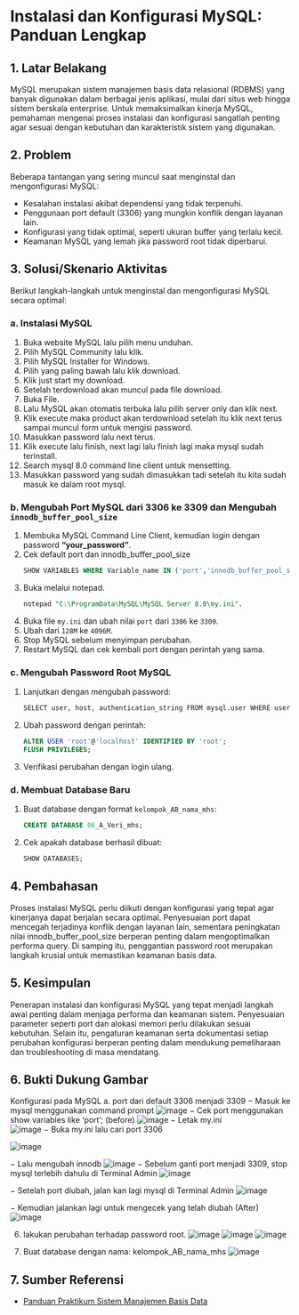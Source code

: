# Instalasi dan Konfigurasi MySQL: Panduan Lengkap

## 1. Latar Belakang
MySQL merupakan sistem manajemen basis data relasional (RDBMS) yang banyak digunakan dalam berbagai jenis aplikasi, mulai dari situs web hingga sistem berskala enterprise. Untuk memaksimalkan kinerja MySQL, pemahaman mengenai proses instalasi dan konfigurasi sangatlah penting agar sesuai dengan kebutuhan dan karakteristik sistem yang digunakan.

## 2. Problem
Beberapa tantangan yang sering muncul saat menginstal dan mengonfigurasi MySQL:
- Kesalahan instalasi akibat dependensi yang tidak terpenuhi.
- Penggunaan port default (3306) yang mungkin konflik dengan layanan lain.
- Konfigurasi yang tidak optimal, seperti ukuran buffer yang terlalu kecil.
- Keamanan MySQL yang lemah jika password root tidak diperbarui.

## 3. Solusi/Skenario Aktivitas
Berikut langkah-langkah untuk menginstal dan mengonfigurasi MySQL secara optimal:

### a. Instalasi MySQL
1. Buka website MySQL lalu pilih menu unduhan.
2. Pilih MySQL Community lalu klik.
3. Pilih MySQL Installer for Windows.
4. Pilih yang paling bawah lalu klik download.
5. Klik just start my download.
6. Setelah terdownload akan muncul pada file download.
7. Buka File.
8. Lalu MySQL akan otomatis terbuka lalu pilih server only dan klik next.
9. Klik execute maka product akan terdownload setelah itu klik next terus sampai muncul form untuk mengisi password.
10. Masukkan password lalu next terus.
11. Klik execute lalu finish, next lagi lalu finish lagi maka mysql sudah terinstall.
12. Search mysql 8.0 command line client untuk mensetting.
13. Masukkan password yang sudah dimasukkan tadi setelah itu kita sudah masuk ke dalam root mysql.

### b. Mengubah Port MySQL dari 3306 ke 3309 dan Mengubah `innodb_buffer_pool_size`
1. Membuka MySQL Command Line Client, kemudian login dengan password **“your_password”**.
2. Cek default port dan innodb_buffer_pool_size
   ```sql
   SHOW VARIABLES WHERE Variable_name IN ('port','innodb_buffer_pool_size');
   ```
3. Buka melalui notepad.
   ```sql
   notepad "C:\ProgramData\MySQL\MySQL Server 8.0\my.ini".
   ```
4. Buka file `my.ini` dan ubah nilai `port` dari `3306` ke `3309`.
5. Ubah dari `128M` ke `4096M`.
6. Stop MySQL sebelum menyimpan perubahan.
7. Restart MySQL dan cek kembali port dengan perintah yang sama.

### c. Mengubah Password Root MySQL
1. Lanjutkan dengan mengubah password:
   ```sh
   SELECT user, host, authentication_string FROM mysql.user WHERE user = 'root';
   ```
2. Ubah password dengan perintah:
   ```sql
   ALTER USER 'root'@'localhost' IDENTIFIED BY 'root';
   FLUSH PRIVILEGES;
   ```
3. Verifikasi perubahan dengan login ulang.

### d. Membuat Database Baru
1. Buat database dengan format `kelompok_AB_nama_mhs`:
   ```sql
   CREATE DATABASE 06_A_Veri_mhs;
   ```
2. Cek apakah database berhasil dibuat:
   ```sql
   SHOW DATABASES;
   ```

## 4. Pembahasan
Proses instalasi MySQL perlu diikuti dengan konfigurasi yang tepat agar kinerjanya dapat berjalan secara optimal. Penyesuaian port dapat mencegah terjadinya konflik dengan layanan lain, sementara peningkatan nilai innodb_buffer_pool_size berperan penting dalam mengoptimalkan performa query. Di samping itu, penggantian password root merupakan langkah krusial untuk memastikan keamanan basis data.

## 5. Kesimpulan
Penerapan instalasi dan konfigurasi MySQL yang tepat menjadi langkah awal penting dalam menjaga performa dan keamanan sistem. Penyesuaian parameter seperti port dan alokasi memori perlu dilakukan sesuai kebutuhan. Selain itu, pengaturan keamanan serta dokumentasi setiap perubahan konfigurasi berperan penting dalam mendukung pemeliharaan dan troubleshooting di masa mendatang.

## 6. Bukti Dukung Gambar
Konfigurasi pada MySQL
a.   port dari default 3306 menjadi 3309
−    Masuk ke mysql menggunakan command prompt
 ![image](https://github.com/user-attachments/assets/8d8f0647-81a3-430e-8d0f-5c10949e932e)
−    Cek port menggunakan show variables like ‘port’; (before)
  ![image](https://github.com/user-attachments/assets/96ea249f-1681-4244-a7dc-651e62fa485f)
−    Letak my.ini <br>
 ![image](https://github.com/user-attachments/assets/d9592524-af9b-46f5-82ad-c90835fc5277)
−    Buka my.ini lalu cari port 3306

![image](https://github.com/user-attachments/assets/82278d46-ca2a-4336-b8b0-17a4ac2841a2)
 
−    Lalu mengubah innodb
 ![image](https://github.com/user-attachments/assets/aed47931-3169-49db-92f5-316b93d7ff86)
−    Sebelum ganti port menjadi 3309, stop mysql terlebih dahulu di Terminal Admin
![image](https://github.com/user-attachments/assets/aff1c677-4df8-44f4-af7b-5c8b48b566bd)

−    Setelah port diubah, jalan kan lagi mysql di Terminal Admin
![image](https://github.com/user-attachments/assets/e59043a8-c5da-44a7-b959-41c27ef2b8ea)

−    Kemudian jalankan lagi untuk mengecek yang telah diubah (After)
![image](https://github.com/user-attachments/assets/8080350c-d16a-44af-b7e0-1a5859524dd3)

6.   lakukan perubahan terhadap password root.
![image](https://github.com/user-attachments/assets/7caf9bb5-a0f9-40e2-8977-4761a10f3901)
![image](https://github.com/user-attachments/assets/2e4566fb-e22a-4c70-a43b-020456371873)
![image](https://github.com/user-attachments/assets/66306b1a-3d74-4c51-8d1f-caa48063246c)

7.   Buat database dengan nama: kelompok_AB_nama_mhs
![image](https://github.com/user-attachments/assets/a9cfe41c-8de8-4335-843d-43a072e96b56)


## 7. Sumber Referensi
- [Panduan Praktikum Sistem Manajemen Basis Data](https://drive.google.com/file/d/1OC7A3D9mPLyjolkJE7UBjXFeWGl3t5DT/view?usp=sharing)
